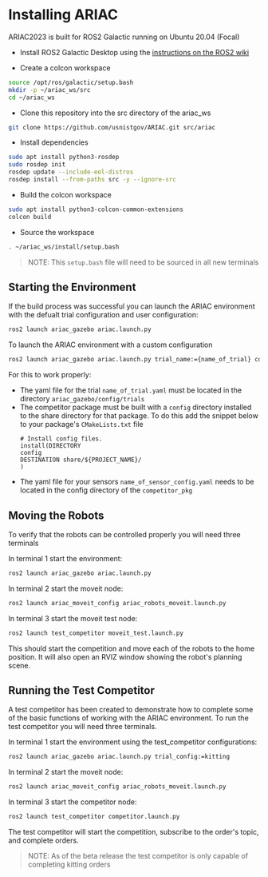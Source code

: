 # Installing ARIAC

ARIAC2023 is built for ROS2 Galactic running on Ubuntu 20.04 (Focal)

- Install ROS2 Galactic Desktop using the [instructions on the ROS2 wiki](https://docs.ros.org/en/galactic/Installation/Ubuntu-Install-Debians.html#)

- Create a colcon workspace 

``` bash
source /opt/ros/galactic/setup.bash
mkdir -p ~/ariac_ws/src
cd ~/ariac_ws
```

- Clone this repository into the src directory of the ariac_ws

``` bash
git clone https://github.com/usnistgov/ARIAC.git src/ariac
```

- Install dependencies

``` bash
sudo apt install python3-rosdep
sudo rosdep init
rosdep update --include-eol-distros
rosdep install --from-paths src -y --ignore-src
```

- Build the colcon workspace

``` bash
sudo apt install python3-colcon-common-extensions
colcon build
```

- Source the workspace 

``` bash
. ~/ariac_ws/install/setup.bash
```

> NOTE: This `setup.bash` file will need to be sourced in all new terminals

## Starting the Environment

If the build process was successful you can launch the ARIAC environment with the defualt trial configuration and user configuration:

``` bash
ros2 launch ariac_gazebo ariac.launch.py
```

To launch the ARIAC environment with a custom configuration

``` bash
ros2 launch ariac_gazebo ariac.launch.py trial_name:={name_of_trial} competitor_pkg:={package_name} sensor_config:={name_of_sensor_config}
```

For this to work properly:
- The yaml file for the trial `name_of_trial.yaml` must be located in the directory `ariac_gazebo/config/trials`
- The competitor package must be built with a `config` directory installed to the share directory for that package. To do this add the snippet below to your package's `CMakeLists.txt` file
    ```
    # Install config files.
    install(DIRECTORY
    config
    DESTINATION share/${PROJECT_NAME}/
    )
    ```
- The yaml file for your sensors `name_of_sensor_config.yaml` needs to be located in the config directory of the `competitor_pkg`

## Moving the Robots

To verify that the robots can be controlled properly you will need three terminals

In terminal 1 start the environment:
``` bash
ros2 launch ariac_gazebo ariac.launch.py
```

In terminal 2 start the moveit node:
``` bash
ros2 launch ariac_moveit_config ariac_robots_moveit.launch.py
```

In terminal 3 start the moveit test node:
``` bash
ros2 launch test_competitor moveit_test.launch.py
```

This should start the competition and move each of the robots to the home position. It will also open an RVIZ window showing the robot's planning scene. 


## Running the Test Competitor

A test competitor has been created to demonstrate how to complete some of the basic functions of working with the ARIAC environment. To run the test competitor you will need three terminals. 

In terminal 1 start the environment using the test_competitor configurations:
``` bash
ros2 launch ariac_gazebo ariac.launch.py trial_config:=kitting
```

In terminal 2 start the moveit node:
``` bash
ros2 launch ariac_moveit_config ariac_robots_moveit.launch.py
```

In terminal 3 start the competitor node:
``` bash
ros2 launch test_competitor competitor.launch.py
```

The test competitor will start the competition, subscribe to the order's topic, and complete orders. 

> NOTE: As of the beta release the test competitor is only capable of completing kitting orders